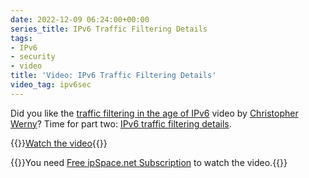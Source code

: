 ```yaml
---
date: 2022-12-09 06:24:00+00:00
series_title: IPv6 Traffic Filtering Details
tags:
- IPv6
- security
- video
title: 'Video: IPv6 Traffic Filtering Details'
video_tag: ipv6sec
---
```

Did you like the [traffic filtering in the age of IPv6](/2022/10/video-ipv6-traffic-filtering/) video by [Christopher Werny](https://www.ipspace.net/Author:Christopher_Werny)? Time for part two: [IPv6 traffic filtering details](https://my.ipspace.net/bin/get/IPv6Sec/E4.2%20-%20Traffic%20Filtering%20Details.mp4?doccode=IPv6Sec).

{{<jump>}}[Watch the video](https://my.ipspace.net/bin/get/IPv6Sec/E4.2%20-%20Traffic%20Filtering%20Details.mp4?doccode=IPv6Sec){{</jump>}}

{{<note info >}}You need [Free ipSpace.net Subscription](https://www.ipspace.net/Subscription/Free) to watch the video.{{</note>}}

